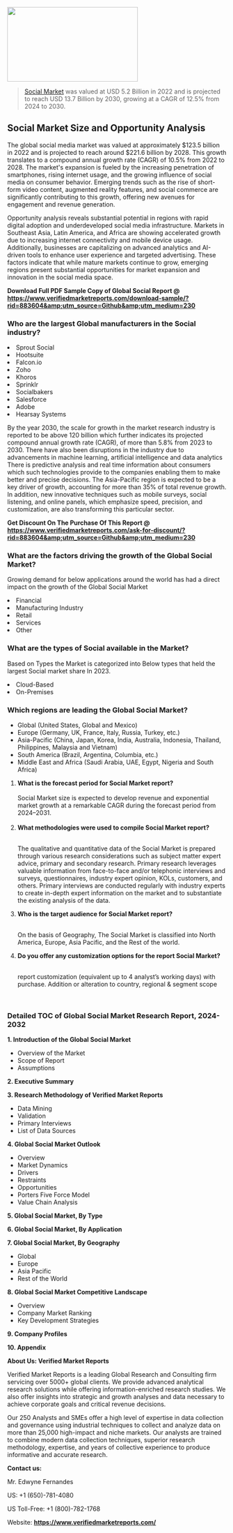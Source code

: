 <img src="https://ffe5etoiles.com/wp-content/uploads/2024/12/MST1-300x171.png" alt="" width="300" height="171" class="alignnone size-medium wp-image-20088" /><blockquote><p><p><a href="https://www.verifiedmarketreports.com/download-sample/?rid=883604&utm_source=Github&utm_medium=230" target="_blank">Social Market</a> was valued at USD 5.2 Billion in 2022 and is projected to reach USD 13.7 Billion by 2030, growing at a CAGR of 12.5% from 2024 to 2030.</p></blockquote><p><h2>Social Market Size and Opportunity Analysis</h2><p>The global social media market was valued at approximately $123.5 billion in 2022 and is projected to reach around $221.6 billion by 2028. This growth translates to a compound annual growth rate (CAGR) of 10.5% from 2022 to 2028. The market's expansion is fueled by the increasing penetration of smartphones, rising internet usage, and the growing influence of social media on consumer behavior. Emerging trends such as the rise of short-form video content, augmented reality features, and social commerce are significantly contributing to this growth, offering new avenues for engagement and revenue generation.</p><p>Opportunity analysis reveals substantial potential in regions with rapid digital adoption and underdeveloped social media infrastructure. Markets in Southeast Asia, Latin America, and Africa are showing accelerated growth due to increasing internet connectivity and mobile device usage. Additionally, businesses are capitalizing on advanced analytics and AI-driven tools to enhance user experience and targeted advertising. These factors indicate that while mature markets continue to grow, emerging regions present substantial opportunities for market expansion and innovation in the social media space.</p></p><p class=""><strong>Download Full PDF Sample Copy of Global Social Report @ <a href="https://www.verifiedmarketreports.com/download-sample/?rid=883604&amp;utm_source=Github&amp;utm_medium=230" target="_blank">https://www.verifiedmarketreports.com/download-sample/?rid=883604&amp;utm_source=Github&amp;utm_medium=230</a></strong></p><h3 id="" class="">Who are the largest Global manufacturers in the Social industry?</h3><p><li>Sprout Social</li><li> Hootsuite</li><li> Falcon.io</li><li> Zoho</li><li> Khoros</li><li> Sprinklr</li><li> Socialbakers</li><li> Salesforce</li><li> Adobe</li><li> Hearsay Systems</li></p><div class=""><div class="" dir="" data-message-author-role="" data-message-id="" data-message-model-slug=""><div class=""><div class=""><div class=""><div class="" dir="" data-message-author-role="" data-message-id="" data-message-model-slug=""><div class=""><div class=""><p>By the year 2030, the scale for growth in the market research industry is reported to be above 120 billion which further indicates its projected compound annual growth rate (CAGR), of more than 5.8% from 2023 to 2030. There have also been disruptions in the industry due to advancements in machine learning, artificial intelligence and data analytics There is predictive analysis and real time information about consumers which such technologies provide to the companies enabling them to make better and precise decisions. The Asia-Pacific region is expected to be a key driver of growth, accounting for more than 35% of total revenue growth. In addition, new innovative techniques such as mobile surveys, social listening, and online panels, which emphasize speed, precision, and customization, are also transforming this particular sector.</p><p><strong>Get Discount On The Purchase Of This Report @&nbsp; <a href="https://www.verifiedmarketreports.com/ask-for-discount/?rid=883604&amp;utm_source=Github&amp;utm_medium=230" target="_blank">https://www.verifiedmarketreports.com/ask-for-discount/?rid=883604&amp;utm_source=Github&amp;utm_medium=230</a></strong></p></div></div></div></div></div></div></div></div><h3 id="" class="">What are the factors driving the growth of the Global Social Market?</h3><p id="" class="">Growing demand for below applications around the world has had a direct impact on the growth of the Global Social Market</p><p id="" class=""><li>Financial</li><li> Manufacturing Industry</li><li> Retail</li><li> Services</li><li> Other</li></p><h3 id="" class="">What are the types of Social available in the Market?</h3><p id="" class="">Based on Types the Market is categorized into Below types that held the largest Social market share In 2023.</p><p id="" class=""><li>Cloud-Based</li><li> On-Premises</li></p><h3 id="" class="">Which regions are leading the Global Social Market?</h3><ul><li>Global (United States, Global and Mexico)</li><li>Europe (Germany, UK, France, Italy, Russia, Turkey, etc.)</li><li>Asia-Pacific (China, Japan, Korea, India, Australia, Indonesia, Thailand, Philippines, Malaysia and Vietnam)</li><li>South America (Brazil, Argentina, Columbia, etc.)</li><li>Middle East and Africa (Saudi Arabia, UAE, Egypt, Nigeria and South Africa)</li></ul><p><ol><li><strong>What is the forecast period for Social Market report?<br /></strong><br /><span data-sheets-root="1" data-sheets-value="{&quot;1&quot;:2,&quot;2&quot;:&quot;XXXX size is expected to develop revenue and exponential market growth at a remarkable CAGR during the forecast period from 2024&ndash;2030.&quot;}" data-sheets-userformat="{&quot;2&quot;:12674,&quot;4&quot;:{&quot;1&quot;:2,&quot;2&quot;:16776960},&quot;10&quot;:2,&quot;11&quot;:0,&quot;15&quot;:&quot;Arial&quot;,&quot;16&quot;:12}">Social Market size is expected to develop revenue and exponential market growth at a remarkable CAGR during the forecast period from 2024&ndash;2031.</span><br /><br /></li><li><strong>What methodologies were used to compile Social Market report?<br /><br /></strong><p>The qualitative and quantitative data of the&nbsp;Social Market is prepared through various research considerations such as subject matter expert advice, primary and secondary research. Primary research leverages valuable information from face-to-face and/or telephonic interviews and surveys, questionnaires, industry expert opinion, KOLs, customers, and others. Primary interviews are conducted regularly with industry experts to create in-depth expert information on the market and to substantiate the existing analysis of the data.&nbsp;</p></li><li><strong>Who is the target audience for Social Market report?<br /><br /></strong><p>On the basis of Geography, The&nbsp;Social Market is classified into North America, Europe, Asia Pacific, and the Rest of the world.</p></li><li><strong>Do you offer any customization options for the report Social Market?<br /><br /></strong><p>report customization (equivalent up to 4 analyst&rsquo;s working days) with purchase. Addition or alteration to country, regional &amp; segment scope</p><p>&nbsp;</p></li></ol></p><h3 id="" class="">Detailed TOC of Global Social Market Research Report, 2024-2032</h3><p id="" class=""><strong>1. Introduction of the Global Social Market</strong></p><ul><li>Overview of the Market</li><li>Scope of Report</li><li>Assumptions</li></ul><p id="" class=""><strong>2. Executive Summary</strong></p><p id="" class=""><strong>3. Research Methodology of&nbsp;Verified Market Reports</strong></p><ul><li>Data Mining</li><li>Validation</li><li>Primary Interviews</li><li>List of Data Sources</li></ul><p id="" class=""><strong>4. Global Social Market Outlook</strong></p><ul><li>Overview</li><li>Market Dynamics</li><li>Drivers</li><li>Restraints</li><li>Opportunities</li><li>Porters Five Force Model</li><li>Value Chain Analysis</li></ul><p id="" class=""><strong>5. Global Social Market, By&nbsp;Type</strong></p><p id="" class=""><strong>6. Global Social Market, By Application</strong></p><p id="" class=""><strong>7. Global Social Market, By Geography</strong></p><ul><li>Global</li><li>Europe</li><li>Asia Pacific</li><li>Rest of the World</li></ul><p id="" class=""><strong>8. Global Social Market Competitive Landscape</strong></p><ul><li>Overview</li><li>Company Market Ranking</li><li>Key Development Strategies</li></ul><p id="" class=""><strong>9. Company Profiles</strong></p><p id="" class=""><strong>10. Appendix</strong></p><p id="" class=""><strong>About Us: Verified Market Reports</strong></p><p id="" class="">Verified Market Reports is a leading Global Research and Consulting firm servicing over 5000+ global clients. We provide advanced analytical research solutions while offering information-enriched research studies. We also offer insights into strategic and growth analyses and data necessary to achieve corporate goals and critical revenue decisions.</p><p id="" class="">Our 250 Analysts and SMEs offer a high level of expertise in data collection and governance using industrial techniques to collect and analyze data on more than 25,000 high-impact and niche markets. Our analysts are trained to combine modern data collection techniques, superior research methodology, expertise, and years of collective experience to produce informative and accurate research.</p><p id="" class=""><strong>Contact us:</strong></p><p id="" class="">Mr. Edwyne Fernandes</p><p id="" class="">US: +1 (650)-781-4080</p><p id="" class="">US Toll-Free: +1 (800)-782-1768</p><p id="" class="">Website: <a target="" data-test-app-aware-link=""><strong>https://www.verifiedmarketreports.com/</strong></a></p>
